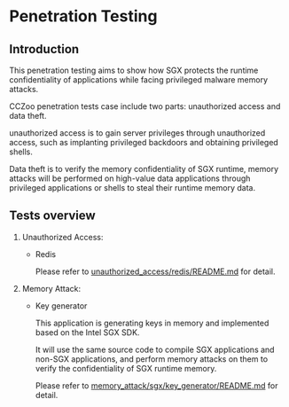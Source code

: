 # Penetration Testing

## Introduction

This penetration testing aims to show how SGX protects the runtime confidentiality of applications while facing privileged malware memory attacks.

CCZoo penetration tests case include two parts: unauthorized access and data theft.

unauthorized access is to gain server privileges through unauthorized access, such as implanting privileged backdoors and obtaining privileged shells.

Data theft is to verify the memory confidentiality of SGX runtime, memory attacks will be performed on high-value data applications through privileged applications or shells to steal their runtime memory data.

## Tests overview

1. Unauthorized Access:
    - Redis

        Please refer to [unauthorized_access/redis/README.md](unauthorized_access/redis/README.md) for detail.

2. Memory Attack:
    - Key generator

        This application is generating keys in memory and implemented based on the Intel SGX SDK.

        It will use the same source code to compile SGX applications and non-SGX applications, and perform memory attacks on them to verify the confidentiality of SGX runtime memory.

        Please refer to [memory_attack/sgx/key_generator/README.md](memory_attack/sgx/key_generator/README.md) for detail.
